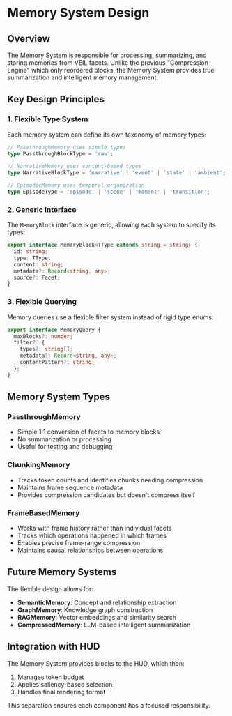 # Memory System Design

## Overview

The Memory System is responsible for processing, summarizing, and storing memories from VEIL facets. Unlike the previous "Compression Engine" which only reordered blocks, the Memory System provides true summarization and intelligent memory management.

## Key Design Principles

### 1. Flexible Type System

Each memory system can define its own taxonomy of memory types:

```typescript
// PassthroughMemory uses simple types
type PassthroughBlockType = 'raw';

// NarrativeMemory uses content-based types
type NarrativeBlockType = 'narrative' | 'event' | 'state' | 'ambient';

// EpisodicMemory uses temporal organization
type EpisodeType = 'episode' | 'scene' | 'moment' | 'transition';
```

### 2. Generic Interface

The `MemoryBlock` interface is generic, allowing each system to specify its types:

```typescript
export interface MemoryBlock<TType extends string = string> {
  id: string;
  type: TType;
  content: string;
  metadata?: Record<string, any>;
  source?: Facet;
}
```

### 3. Flexible Querying

Memory queries use a flexible filter system instead of rigid type enums:

```typescript
export interface MemoryQuery {
  maxBlocks?: number;
  filter?: {
    types?: string[];
    metadata?: Record<string, any>;
    contentPattern?: string;
  };
}
```

## Memory System Types

### PassthroughMemory
- Simple 1:1 conversion of facets to memory blocks
- No summarization or processing
- Useful for testing and debugging

### ChunkingMemory
- Tracks token counts and identifies chunks needing compression
- Maintains frame sequence metadata
- Provides compression candidates but doesn't compress itself

### FrameBasedMemory
- Works with frame history rather than individual facets
- Tracks which operations happened in which frames
- Enables precise frame-range compression
- Maintains causal relationships between operations

## Future Memory Systems

The flexible design allows for:
- **SemanticMemory**: Concept and relationship extraction
- **GraphMemory**: Knowledge graph construction
- **RAGMemory**: Vector embeddings and similarity search
- **CompressedMemory**: LLM-based intelligent summarization

## Integration with HUD

The Memory System provides blocks to the HUD, which then:
1. Manages token budget
2. Applies saliency-based selection
3. Handles final rendering format

This separation ensures each component has a focused responsibility.

